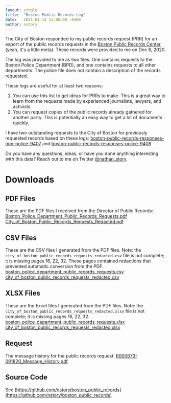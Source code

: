 ```yaml
---
layout: single
title:  "Boston Public Records Log"
date:   2021-01-14 12:00:00 -0400
author: nstory
---
```

The City of Boston responded to my public records request (PRR) for an export of the public records requests in the [Boston Public Records Center](https://bostonma.govqa.us/WEBAPP/_rs) (yeah, it's a little meta). These records were provided to me on Dec 8, 2020.

The log was provided to me as two files. One contains requests to the Boston Police Department (BPD), and one contains requests to all other departments. The police file does not contain a description of the records requested.

These logs are useful for at least two reasons:

1. You can use this list to get ideas for PRRs to make. This is a great way to learn from the requests made by experienced journalists, lawyers, and activists.
2. You can request copies of the public records already gathered for another party. This is potentially an easy way to get a lot of documents quickly.

I have two outstanding requests to the City of Boston for previously requested records based on these logs: [boston-public-records-responses-non-police-9407](https://www.foiamachine.org/foi/boston-public-records-responses-non-police-9407/?sharing=TFRNUJV10BD4) and [boston-public-records-responses-police-9408](https://www.foiamachine.org/foi/boston-public-records-responses-police-9408/?sharing=6Z2RNBW9SGDY)

Do you have any questions, ideas, or have you done anything interesting with this data? Reach out to me on Twitter [@nathan_story](https://twitter.com/nathan_story).

# Downloads

## PDF Files
These are the PDF files I received from the Director of Public Records:
[Boston_Police_Department_Public_Records_Requests.pdf](https://wokewindows-data.s3.amazonaws.com/Boston_Police_Department_Public_Records_Requests.pdf)
[City_of_Boston_Public_Records_Requests_Redacted.pdf](https://wokewindows-data.s3.amazonaws.com/City_of_Boston_Public_Records_Requests_Redacted.pdf)

## CSV Files
These are the CSV files I generated from the PDF files. Note: the `city_of_boston_public_records_requests_redacted.csv` file is not complete; it is missing pages 16, 22, 32. These pages contained redactions that prevented automatic conversion from the PDF.
[boston_police_department_public_records_requests.csv](https://wokewindows-data.s3.amazonaws.com/boston_police_department_public_records_requests.csv)
[city_of_boston_public_records_requests_redacted.csv](https://wokewindows-data.s3.amazonaws.com/city_of_boston_public_records_requests_redacted.csv)

## XLSX Files
These are the Excel files I generated from the PDF files. Note: the `city_of_boston_public_records_requests_redacted.xlsx` file is not complete; it is missing pages 16, 22, 32.
[boston_police_department_public_records_requests.xlsx](https://wokewindows-data.s3.amazonaws.com/boston_police_department_public_records_requests.xlsx)
[city_of_boston_public_records_requests_redacted.xlsx](https://wokewindows-data.s3.amazonaws.com/city_of_boston_public_records_requests_redacted.xlsx)

## Request
The message history for the public records request:
[R000673-091820_Message_History.pdf](https://wokewindows-data.s3.amazonaws.com/R000673-091820_Message_History.pdf)

## Source Code
See [https://github.com/nstory/boston_public_records](https://github.com/nstory/boston_public_records)
